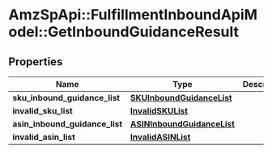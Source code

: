 # AmzSpApi::FulfillmentInboundApiModel::GetInboundGuidanceResult

## Properties
Name | Type | Description | Notes
------------ | ------------- | ------------- | -------------
**sku_inbound_guidance_list** | [**SKUInboundGuidanceList**](SKUInboundGuidanceList.md) |  | [optional] 
**invalid_sku_list** | [**InvalidSKUList**](InvalidSKUList.md) |  | [optional] 
**asin_inbound_guidance_list** | [**ASINInboundGuidanceList**](ASINInboundGuidanceList.md) |  | [optional] 
**invalid_asin_list** | [**InvalidASINList**](InvalidASINList.md) |  | [optional] 


